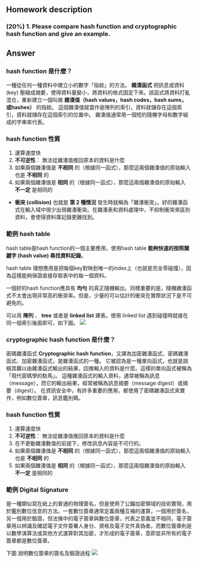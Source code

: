 ## Homework description

### (20%) 1. Please compare hash function and cryptographic hash function and give an example.
## Answer
### hash function 是什麼？
一種從任何一種資料中建立小的數字「指紋」的方法。
**雜湊函式** 把訊息或資料 (key) 壓縮成摘要，使得資料量變小，將資料的格式固定下來。該函式將資料打亂 混合，重新建立一個叫做 **雜湊值（hash values，hash codes，hash sums，或hashes）** 的指紋。
這個雜湊值就當作是陣列的索引，資料就儲存在這個索引，資料就儲存在這個索引的位置中。
雜湊值通常用一個短的隨機字母和數字組成的字串來代表。

### hash function 性質
1. 運算速度快
2. **不可逆性**： 無法從雜湊值推回原本的資料是什麼
3. 如果兩個雜湊值是 **不相同** 的（根據同一函式），那麼這兩個雜湊值的原始輸入也是 **不相同** 的
4. 如果兩個雜湊值是 **相同** 的（根據同一函式），那麼這兩個雜湊值的原始輸入 **不一定** 是相同的

* **衝突 (collision)**
也就是 **第 2 種情況** 發生時就稱為「雜湊衝突」。好的雜湊函式在輸入域中很少出現雜湊衝突。在雜湊表和資料處理中，不抑制衝突來區別資料，會使得資料庫記錄更難找到。

### 範例 **hash table**

hash table是hash function的一個主要應用，使用hash table **能夠快速的按照關鍵字 (hash value) 尋找資料記錄**。

hash table 理想應用是把每個key對映到唯一的index上（也就是完全零碰撞），因為這樣能夠保證直接存取表中的每一個資料。

一個好的hash function應具有 **均勻** 的真正隨機輸出。同樣重要的是，隨機雜湊函式不太會出現非常高的衝突率。但是，少量的可以估計的衝突在實際狀況下是不可避免的。

可以用 **陣列** 、 **tree** 或者是 **linked list** 建表。使用 linked list 遇到碰撞時就接在同一個索引後面即可，如下圖。
![](https://i.imgur.com/D85eZMz.png)


### cryptographic hash function 是什麼？
密碼雜湊函式 **Cryptographic hash function**，又譯為加密雜湊函式、密碼雜湊函式、加密雜湊函式，是雜湊函式的一種。
它被認為是一種單向函式，也就是說極其難以由雜湊函式輸出的結果，回推輸入的資料是什麼。這樣的單向函式被稱為「現代密碼學的馱馬」。
這種雜湊函式的輸入資料，通常被稱為訊息（message），而它的輸出結果，經常被稱為訊息摘要（message digest）或摘要（digest）。
在資訊安全中，有許多重要的應用，都使用了密碼雜湊函式來實作，例如數位簽章，訊息鑑別碼。

### hash function 性質
1. 運算速度快
2. **不可逆性**： 無法從雜湊值推回原本的資料是什麼
3. 在不更動雜湊數值的前提下，修改訊息內容是不可行的。
4. 如果兩個雜湊值是 **不相同** 的（根據同一函式），那麼這兩個雜湊值的原始輸入也是 **不相同** 的
5. 如果兩個雜湊值是 **相同** 的（根據同一函式），那麼這兩個雜湊值的原始輸入 **不一定** 是相同的

### 範例 **Digital Signature**
是一種類似寫在紙上的普通的物理簽名，但是使用了公鑰加密領域的技術實現，用於鑑別數位信息的方法。一套數位簽章通常定義兩種互補的運算，一個用於簽名，另一個用於驗證，但法條中的電子簽章與數位簽章，代表之意義並不相同，電子簽章用以辨識及確認電子文件簽署人身分、資格及電子文件真偽者。而數位簽章則是以數學演算法或其他方式運算對其加密，才形成的電子簽章，意即並非所有的電子簽章都是數位簽章。


下圖 說明數位簽章的簽名及驗證過程
![](https://upload.wikimedia.org/wikipedia/commons/6/66/Digital_Signature_diagram_zh-CN.svg)





